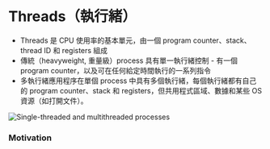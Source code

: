 # Threads（執行緒）

- Threads 是 CPU 使用率的基本單元，由一個 program counter、stack、thread ID 和 registers 組成
- 傳統（heavyweight, 重量級）process 具有單一執行緒控制 - 有一個 program counter，以及可在任何給定時間執行的一系列指令
- 多執行緒應用程序在單個 process 中具有多個執行緒，每個執行緒都有自己的 program counter、stack 和 registers，但共用程式區域、數據和某些 OS 資源（如打開文件）。

![ Single-threaded and multithreaded processes](https://i.imgur.com/k1clVLq.png "Single-threaded and multithreaded processes")

### Motivation
